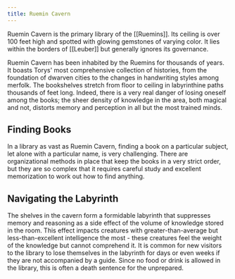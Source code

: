 ```yaml
---
title: Ruemin Cavern
---
```


Ruemin Cavern is the primary library of the [[Ruemins]]. Its ceiling is over 100 feet high and spotted with glowing gemstones of varying color. It lies within the borders of [[Leuber]] but generally ignores its governance.

Ruemin Cavern has been inhabited by the Ruemins for thousands of years. It boasts Torys' most comprehensive collection of histories, from the foundation of dwarven cities to the changes in handwriting styles among merfolk. The bookshelves stretch from floor to ceiling in labyrinthine paths thousands of feet long. Indeed, there is a very real danger of losing oneself among the books; the sheer density of knowledge in the area, both magical and not, distorts memory and perception in all but the most trained minds.

## Finding Books

In a library as vast as Ruemin Cavern, finding a book on a particular subject, let alone with a particular name, is very challenging. There are organizational methods in place that keep the books in a very strict order, but they are so complex that it requires careful study and excellent memorization to work out how to find anything.

## Navigating the Labyrinth

The shelves in the cavern form a formidable labyrinth that suppresses memory and reasoning as a side effect of the volume of knowledge stored in the room. This effect impacts creatures with greater-than-average but less-than-excellent intelligence the most - these creatures feel the weight of the knowledge but cannot comprehend it. It is common for new visitors to the library to lose themselves in the labyrinth for days or even weeks if they are not accompanied by a guide. Since no food or drink is allowed in the library, this is often a death sentence for the unprepared.
